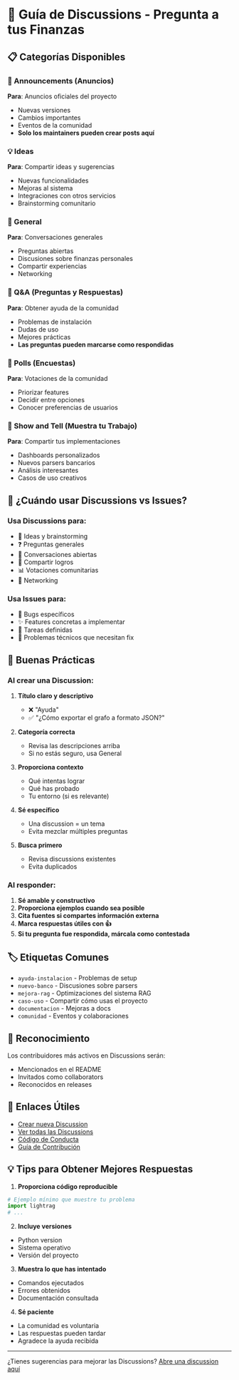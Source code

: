 # 💬 Guía de Discussions - Pregunta a tus Finanzas

## 📋 Categorías Disponibles

### 📢 Announcements (Anuncios)
**Para**: Anuncios oficiales del proyecto
- Nuevas versiones
- Cambios importantes
- Eventos de la comunidad
- **Solo los maintainers pueden crear posts aquí**

### 💡 Ideas
**Para**: Compartir ideas y sugerencias
- Nuevas funcionalidades
- Mejoras al sistema
- Integraciones con otros servicios
- Brainstorming comunitario

### 💬 General
**Para**: Conversaciones generales
- Preguntas abiertas
- Discusiones sobre finanzas personales
- Compartir experiencias
- Networking

### 🙏 Q&A (Preguntas y Respuestas)
**Para**: Obtener ayuda de la comunidad
- Problemas de instalación
- Dudas de uso
- Mejores prácticas
- **Las preguntas pueden marcarse como respondidas**

### 🎯 Polls (Encuestas)
**Para**: Votaciones de la comunidad
- Priorizar features
- Decidir entre opciones
- Conocer preferencias de usuarios

### 🚀 Show and Tell (Muestra tu Trabajo)
**Para**: Compartir tus implementaciones
- Dashboards personalizados
- Nuevos parsers bancarios
- Análisis interesantes
- Casos de uso creativos

## 🎯 ¿Cuándo usar Discussions vs Issues?

### Usa **Discussions** para:
- 💭 Ideas y brainstorming
- ❓ Preguntas generales
- 💬 Conversaciones abiertas
- 🎉 Compartir logros
- 📊 Votaciones comunitarias
- 🤝 Networking

### Usa **Issues** para:
- 🐛 Bugs específicos
- ✨ Features concretas a implementar
- 📝 Tareas definidas
- 🔧 Problemas técnicos que necesitan fix

## 📝 Buenas Prácticas

### Al crear una Discussion:

1. **Título claro y descriptivo**
   - ❌ "Ayuda"
   - ✅ "¿Cómo exportar el grafo a formato JSON?"

2. **Categoría correcta**
   - Revisa las descripciones arriba
   - Si no estás seguro, usa General

3. **Proporciona contexto**
   - Qué intentas lograr
   - Qué has probado
   - Tu entorno (si es relevante)

4. **Sé específico**
   - Una discussion = un tema
   - Evita mezclar múltiples preguntas

5. **Busca primero**
   - Revisa discussions existentes
   - Evita duplicados

### Al responder:

1. **Sé amable y constructivo**
2. **Proporciona ejemplos cuando sea posible**
3. **Cita fuentes si compartes información externa**
4. **Marca respuestas útiles con 👍**
5. **Si tu pregunta fue respondida, márcala como contestada**

## 🏷️ Etiquetas Comunes

- `ayuda-instalacion` - Problemas de setup
- `nuevo-banco` - Discusiones sobre parsers
- `mejora-rag` - Optimizaciones del sistema RAG
- `caso-uso` - Compartir cómo usas el proyecto
- `documentacion` - Mejoras a docs
- `comunidad` - Eventos y colaboraciones

## 🌟 Reconocimiento

Los contribuidores más activos en Discussions serán:
- Mencionados en el README
- Invitados como collaborators
- Reconocidos en releases

## 🔗 Enlaces Útiles

- [Crear nueva Discussion](https://github.com/yourtechtribe/pregunta-a-tus-finanzas/discussions/new)
- [Ver todas las Discussions](https://github.com/yourtechtribe/pregunta-a-tus-finanzas/discussions)
- [Código de Conducta](../CODE_OF_CONDUCT.md)
- [Guía de Contribución](CONTRIBUTING.md)

## 💡 Tips para Obtener Mejores Respuestas

1. **Proporciona código reproducible**
```python
# Ejemplo mínimo que muestre tu problema
import lightrag
# ...
```

2. **Incluye versiones**
- Python version
- Sistema operativo
- Versión del proyecto

3. **Muestra lo que has intentado**
- Comandos ejecutados
- Errores obtenidos
- Documentación consultada

4. **Sé paciente**
- La comunidad es voluntaria
- Las respuestas pueden tardar
- Agradece la ayuda recibida

---

¿Tienes sugerencias para mejorar las Discussions? [Abre una discussion aquí](https://github.com/yourtechtribe/pregunta-a-tus-finanzas/discussions/new?category=ideas)